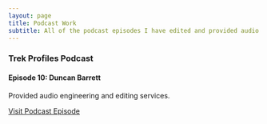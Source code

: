 ```yaml
---
layout: page
title: Podcast Work
subtitle: All of the podcast episodes I have edited and provided audio engineering work for.
---
```


### Trek Profiles Podcast

#### Episode 10: Duncan Barrett

Provided audio engineering and editing services.

[Visit Podcast Episode](https://trekprofiles.com/2018/09/13/episode-10-duncan-barrett/)